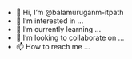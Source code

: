 - 👋 Hi, I’m @balamuruganm-itpath
- 👀 I’m interested in ...
- 🌱 I’m currently learning ...
- 💞️ I’m looking to collaborate on ...
- 📫 How to reach me ...

<!---
balamuruganm-itpath/balamuruganm-itpath is a ✨ special ✨ repository because its `README.md` (this file) appears on your GitHub profile.
You can click the Preview link to take a look at your changes.
--->
